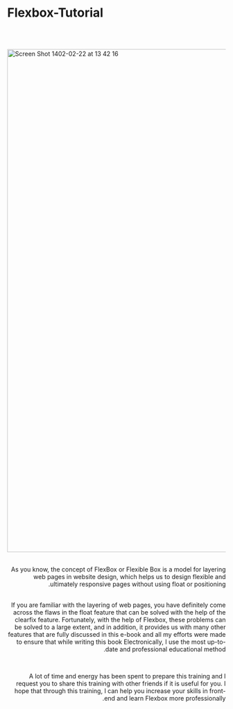 # Flexbox-Tutorial

<br/><br/>

<img width="1159" alt="Screen Shot 1402-02-22 at 13 42 16" src="https://github.com/siavash-sattari/Flexbox-Tutorial/assets/88406720/ffb1e60b-b49e-4347-ae98-0708ca2bc773">

<br/>
<br/>

<div dir="rtl">
  
<p>
As you know, the concept of FlexBox or Flexible Box is a model for layering web pages in website design, which helps us to design flexible and ultimately responsive pages without using float or positioning.

<br/>
<br/>

If you are familiar with the layering of web pages, you have definitely come across the flaws in the float feature that can be solved with the help of the clearfix feature. Fortunately, with the help of Flexbox, these problems can be solved to a large extent, and in addition, it provides us with many other features that are fully discussed in this e-book and all my efforts were made to ensure that while writing this book Electronically, I use the most up-to-date and professional educational method.

<br/>

A lot of time and energy has been spent to prepare this training and I request you to share this training with other friends if it is useful for you. I hope that through this training, I can help you increase your skills in front-end and learn Flexbox more professionally.

<p/>
  
<br/>
